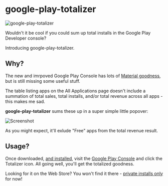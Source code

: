 # google-play-totalizer

![google-play-totalizer](https://raw.githubusercontent.com/mooce/google-play-totalizer/master/doc/promo.jpg)

Wouldn't it be cool if you could sum up total installs in the Google Play Developer console?

Introducing google-play-totalizer. 

## Why?

The new and imrpoved Google Play Console has lots of [Material goodness](http://www.androidpolice.com/2017/04/19/new-google-play-console-brings-developer-management-material-era/), but is still missing some useful stuff. 

The table listing apps on the All Applications page doesn't include a summation of total sales, total installs, and/or total revenue across all apps - this makes me sad.

**google-play-totalizer** sums these up in a super simple little popover:

![Screenshot](https://raw.githubusercontent.com/mooce/google-play-totalizer/master/doc/screenshot-2.jpg)  

As you might expect, it'll exlude "Free" apps from the total revenue result.

## Usage?

Once downloaded, [and installed](https://support.google.com/chrome/a/answer/2714278?hl=en), visit the [Google Play Console](https://play.google.com/apps/publish/) and click the Totalizer icon. 
All going well, you'll get the totalized goodness.

Looking for it on the Web Store? You won't find it there - [private installs only](https://support.google.com/chrome/a/answer/2714278?hl=en) for now!